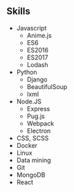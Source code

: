 ## Skills

- Javascript
  - Anime.js
  - ES6
  - ES2016
  - ES2017
  - Lodash
- Python
  - Django
  - BeautifulSoup
  - lxml
- Node.JS
  - Express
  - Pug.js
  - Webpack
  - Electron
- CSS, SCSS
- Docker
- Linux
- Data mining
- Git
- MongoDB
- React